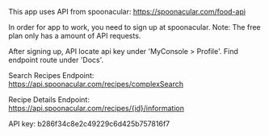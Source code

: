 This app uses API from spoonacular:
https://spoonacular.com/food-api

In order for app to work, you need to sign up at spoonacular.
Note:
The free plan only has a amount of API requests.

After signing up, API locate api key under 'MyConsole > Profile'.
Find endpoint route under 'Docs'.

Search Recipes Endpoint:
https://api.spoonacular.com/recipes/complexSearch

Recipe Details Endpoint:
https://api.spoonacular.com/recipes/{id}/information

API key:
b286f34c8e2c49229c6d425b757816f7
